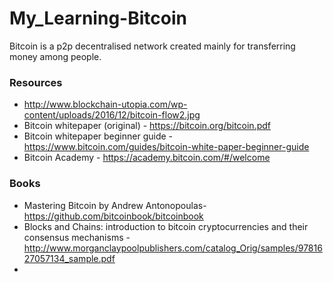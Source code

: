 # My_Learning-Bitcoin
Bitcoin is a p2p decentralised network created mainly for transferring money among people.

### Resources
* http://www.blockchain-utopia.com/wp-content/uploads/2016/12/bitcoin-flow2.jpg
* Bitcoin whitepaper (original) - https://bitcoin.org/bitcoin.pdf 
* Bitcoin whitepaper beginner guide - https://www.bitcoin.com/guides/bitcoin-white-paper-beginner-guide
* Bitcoin Academy - https://academy.bitcoin.com/#/welcome

### Books
* Mastering Bitcoin by Andrew Antonopoulas- https://github.com/bitcoinbook/bitcoinbook 
* Blocks and Chains: introduction to bitcoin cryptocurrencies and their consensus mechanisms - http://www.morganclaypoolpublishers.com/catalog_Orig/samples/9781627057134_sample.pdf
* 



